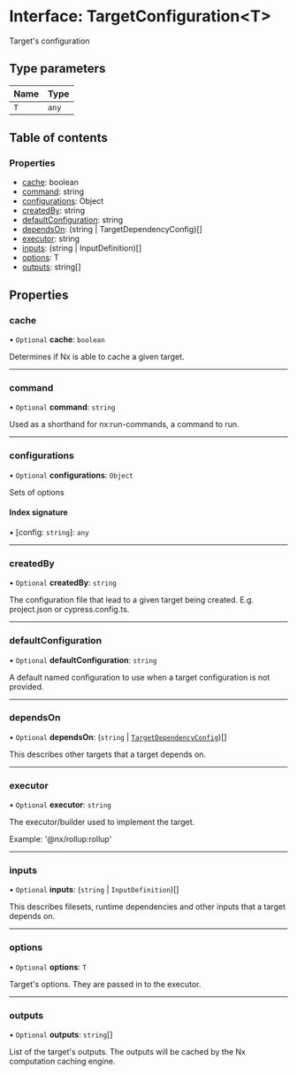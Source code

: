 # Interface: TargetConfiguration<T\>

Target's configuration

## Type parameters

| Name | Type  |
| :--- | :---- |
| `T`  | `any` |

## Table of contents

### Properties

- [cache](../../devkit/documents/TargetConfiguration#cache): boolean
- [command](../../devkit/documents/TargetConfiguration#command): string
- [configurations](../../devkit/documents/TargetConfiguration#configurations): Object
- [createdBy](../../devkit/documents/TargetConfiguration#createdby): string
- [defaultConfiguration](../../devkit/documents/TargetConfiguration#defaultconfiguration): string
- [dependsOn](../../devkit/documents/TargetConfiguration#dependson): (string | TargetDependencyConfig)[]
- [executor](../../devkit/documents/TargetConfiguration#executor): string
- [inputs](../../devkit/documents/TargetConfiguration#inputs): (string | InputDefinition)[]
- [options](../../devkit/documents/TargetConfiguration#options): T
- [outputs](../../devkit/documents/TargetConfiguration#outputs): string[]

## Properties

### cache

• `Optional` **cache**: `boolean`

Determines if Nx is able to cache a given target.

---

### command

• `Optional` **command**: `string`

Used as a shorthand for nx:run-commands, a command to run.

---

### configurations

• `Optional` **configurations**: `Object`

Sets of options

#### Index signature

▪ [config: `string`]: `any`

---

### createdBy

• `Optional` **createdBy**: `string`

The configuration file that lead to a given target being created. E.g. project.json or cypress.config.ts.

---

### defaultConfiguration

• `Optional` **defaultConfiguration**: `string`

A default named configuration to use when a target configuration is not provided.

---

### dependsOn

• `Optional` **dependsOn**: (`string` \| [`TargetDependencyConfig`](../../devkit/documents/TargetDependencyConfig))[]

This describes other targets that a target depends on.

---

### executor

• `Optional` **executor**: `string`

The executor/builder used to implement the target.

Example: '@nx/rollup:rollup'

---

### inputs

• `Optional` **inputs**: (`string` \| `InputDefinition`)[]

This describes filesets, runtime dependencies and other inputs that a target depends on.

---

### options

• `Optional` **options**: `T`

Target's options. They are passed in to the executor.

---

### outputs

• `Optional` **outputs**: `string`[]

List of the target's outputs. The outputs will be cached by the Nx computation
caching engine.
